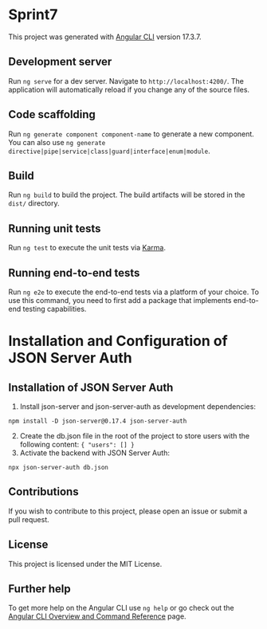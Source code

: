 # Sprint7

This project was generated with [Angular CLI](https://github.com/angular/angular-cli) version 17.3.7.

## Development server

Run `ng serve` for a dev server. Navigate to `http://localhost:4200/`. The application will automatically reload if you change any of the source files.

## Code scaffolding

Run `ng generate component component-name` to generate a new component. You can also use `ng generate directive|pipe|service|class|guard|interface|enum|module`.

## Build

Run `ng build` to build the project. The build artifacts will be stored in the `dist/` directory.

## Running unit tests

Run `ng test` to execute the unit tests via [Karma](https://karma-runner.github.io).

## Running end-to-end tests

Run `ng e2e` to execute the end-to-end tests via a platform of your choice. To use this command, you need to first add a package that implements end-to-end testing capabilities.

# Installation and Configuration of JSON Server Auth
## Installation of JSON Server Auth

1. Install json-server and json-server-auth as development dependencies:

`npm install -D json-server@0.17.4 json-server-auth`

2. Create the db.json file in the root of the project to store users with the following content:
`
{
  "users": []
}
`
3. Activate the backend with JSON Server Auth:

`npx json-server-auth db.json`


## Contributions

If you wish to contribute to this project, please open an issue or submit a pull request.


## License

This project is licensed under the MIT License.


## Further help

To get more help on the Angular CLI use `ng help` or go check out the [Angular CLI Overview and Command Reference](https://angular.io/cli) page.


